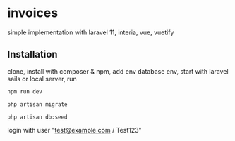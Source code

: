# invoices

simple implementation with laravel 11, interia, vue, vuetify

## Installation

clone, install with composer & npm, add env database env, start with laravel sails or local server, run 

```bash
npm run dev
```

```bash
php artisan migrate
```

```bash
php artisan db:seed
```

login with user "test@example.com / Test123"